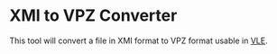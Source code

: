 # XMI to VPZ Converter
This tool will convert a file in XMI format to VPZ format usable in [VLE](https://github.com/vle-forge/vle).
